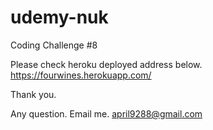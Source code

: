 # udemy-nuk


Coding Challenge #8


Please check heroku deployed address below.
https://fourwines.herokuapp.com/

Thank you.

Any question. Email me.
april9288@gmail.com
